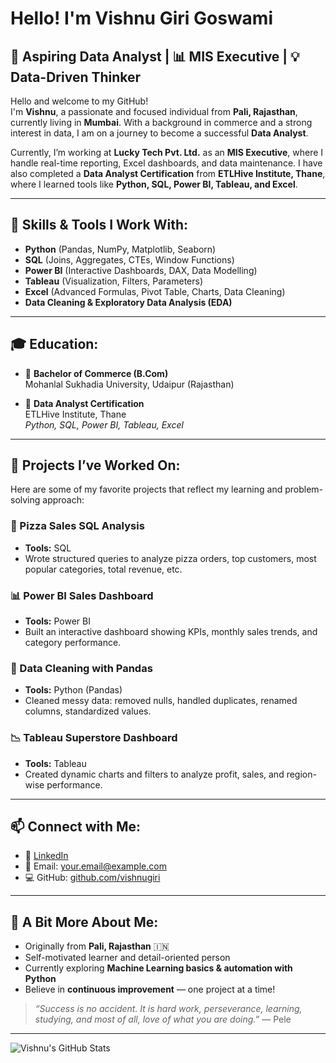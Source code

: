 # Hello! I'm Vishnu Giri Goswami

## 🎯 Aspiring Data Analyst | 📊 MIS Executive | 💡 Data-Driven Thinker

Hello and welcome to my GitHub!  
I'm **Vishnu**, a passionate and focused individual from **Pali, Rajasthan**, currently living in **Mumbai**. With a background in commerce and a strong interest in data, I am on a journey to become a successful **Data Analyst**.

Currently, I’m working at **Lucky Tech Pvt. Ltd.** as an **MIS Executive**, where I handle real-time reporting, Excel dashboards, and data maintenance. I have also completed a **Data Analyst Certification** from **ETLHive Institute, Thane**, where I learned tools like **Python, SQL, Power BI, Tableau, and Excel**.

---

## 🔧 Skills & Tools I Work With:

- **Python** (Pandas, NumPy, Matplotlib, Seaborn)
- **SQL** (Joins, Aggregates, CTEs, Window Functions)
- **Power BI** (Interactive Dashboards, DAX, Data Modelling)
- **Tableau** (Visualization, Filters, Parameters)
- **Excel** (Advanced Formulas, Pivot Table, Charts, Data Cleaning)
- **Data Cleaning & Exploratory Data Analysis (EDA)**

---

## 🎓 Education:

- 📘 **Bachelor of Commerce (B.Com)**  
  Mohanlal Sukhadia University, Udaipur (Rajasthan)

- 🏅 **Data Analyst Certification**  
  ETLHive Institute, Thane  
  *Python, SQL, Power BI, Tableau, Excel*

---

## 📂 Projects I’ve Worked On:

Here are some of my favorite projects that reflect my learning and problem-solving approach:

### 🍕 Pizza Sales SQL Analysis
- **Tools:** SQL  
- Wrote structured queries to analyze pizza orders, top customers, most popular categories, total revenue, etc.

### 📊 Power BI Sales Dashboard
- **Tools:** Power BI  
- Built an interactive dashboard showing KPIs, monthly sales trends, and category performance.

### 🧹 Data Cleaning with Pandas
- **Tools:** Python (Pandas)  
- Cleaned messy data: removed nulls, handled duplicates, renamed columns, standardized values.

### 📉 Tableau Superstore Dashboard
- **Tools:** Tableau  
- Created dynamic charts and filters to analyze profit, sales, and region-wise performance.

---

## 📫 Connect with Me:

- 🔗 [LinkedIn](https://www.linkedin.com/in/your-link) <!-- Replace with actual -->
- 📧 Email: your.email@example.com <!-- Replace with actual -->
- 💻 GitHub: [github.com/vishnugiri](https://github.com/vishnugiri)

---

## 🌟 A Bit More About Me:

- Originally from **Pali, Rajasthan** 🇮🇳  
- Self-motivated learner and detail-oriented person  
- Currently exploring **Machine Learning basics & automation with Python**  
- Believe in **continuous improvement** — one project at a time!

> _“Success is no accident. It is hard work, perseverance, learning, studying, and most of all, love of what you are doing.”_ — Pele

---

![Vishnu's GitHub Stats](https://github-readme-stats.vercel.app/api?username=vishnugiri&show_icons=true&theme=blueberry)
